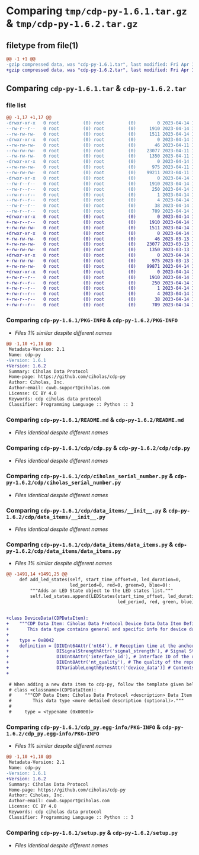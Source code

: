 # Comparing `tmp/cdp-py-1.6.1.tar.gz` & `tmp/cdp-py-1.6.2.tar.gz`

## filetype from file(1)

```diff
@@ -1 +1 @@
-gzip compressed data, was "cdp-py-1.6.1.tar", last modified: Fri Apr 14 14:59:11 2023, max compression
+gzip compressed data, was "cdp-py-1.6.2.tar", last modified: Fri Apr 14 16:02:52 2023, max compression
```

## Comparing `cdp-py-1.6.1.tar` & `cdp-py-1.6.2.tar`

### file list

```diff
@@ -1,17 +1,17 @@
-drwxr-xr-x   0 root         (0) root         (0)        0 2023-04-14 14:59:11.774792 cdp-py-1.6.1/
--rw-r--r--   0 root         (0) root         (0)     1910 2023-04-14 14:59:11.774792 cdp-py-1.6.1/PKG-INFO
--rw-rw-rw-   0 root         (0) root         (0)     1511 2023-04-14 14:59:10.000000 cdp-py-1.6.1/README.md
-drwxr-xr-x   0 root         (0) root         (0)        0 2023-04-14 14:59:11.738791 cdp-py-1.6.1/cdp/
--rw-rw-rw-   0 root         (0) root         (0)       46 2023-04-11 17:33:12.000000 cdp-py-1.6.1/cdp/__init__.py
--rw-rw-rw-   0 root         (0) root         (0)    23077 2023-04-11 17:33:12.000000 cdp-py-1.6.1/cdp/cdp.py
--rw-rw-rw-   0 root         (0) root         (0)     1350 2023-04-11 17:33:12.000000 cdp-py-1.6.1/cdp/ciholas_serial_number.py
-drwxr-xr-x   0 root         (0) root         (0)        0 2023-04-14 14:59:11.750791 cdp-py-1.6.1/cdp/data_items/
--rw-rw-rw-   0 root         (0) root         (0)      975 2023-04-11 17:33:12.000000 cdp-py-1.6.1/cdp/data_items/__init__.py
--rw-rw-rw-   0 root         (0) root         (0)    99211 2023-04-11 17:33:12.000000 cdp-py-1.6.1/cdp/data_items/data_items.py
-drwxr-xr-x   0 root         (0) root         (0)        0 2023-04-14 14:59:11.774792 cdp-py-1.6.1/cdp_py.egg-info/
--rw-r--r--   0 root         (0) root         (0)     1910 2023-04-14 14:59:11.000000 cdp-py-1.6.1/cdp_py.egg-info/PKG-INFO
--rw-r--r--   0 root         (0) root         (0)      250 2023-04-14 14:59:11.000000 cdp-py-1.6.1/cdp_py.egg-info/SOURCES.txt
--rw-r--r--   0 root         (0) root         (0)        1 2023-04-14 14:59:11.000000 cdp-py-1.6.1/cdp_py.egg-info/dependency_links.txt
--rw-r--r--   0 root         (0) root         (0)        4 2023-04-14 14:59:11.000000 cdp-py-1.6.1/cdp_py.egg-info/top_level.txt
--rw-r--r--   0 root         (0) root         (0)       38 2023-04-14 14:59:11.774792 cdp-py-1.6.1/setup.cfg
--rw-r--r--   0 root         (0) root         (0)      709 2023-04-14 14:59:10.000000 cdp-py-1.6.1/setup.py
+drwxr-xr-x   0 root         (0) root         (0)        0 2023-04-14 16:02:52.112553 cdp-py-1.6.2/
+-rw-r--r--   0 root         (0) root         (0)     1910 2023-04-14 16:02:52.112553 cdp-py-1.6.2/PKG-INFO
+-rw-rw-rw-   0 root         (0) root         (0)     1511 2023-04-14 16:02:51.000000 cdp-py-1.6.2/README.md
+drwxr-xr-x   0 root         (0) root         (0)        0 2023-04-14 16:02:52.108553 cdp-py-1.6.2/cdp/
+-rw-rw-rw-   0 root         (0) root         (0)       46 2023-03-13 13:38:02.000000 cdp-py-1.6.2/cdp/__init__.py
+-rw-rw-rw-   0 root         (0) root         (0)    23077 2023-03-13 13:38:02.000000 cdp-py-1.6.2/cdp/cdp.py
+-rw-rw-rw-   0 root         (0) root         (0)     1350 2023-03-13 13:38:02.000000 cdp-py-1.6.2/cdp/ciholas_serial_number.py
+drwxr-xr-x   0 root         (0) root         (0)        0 2023-04-14 16:02:52.108553 cdp-py-1.6.2/cdp/data_items/
+-rw-rw-rw-   0 root         (0) root         (0)      975 2023-03-13 13:38:02.000000 cdp-py-1.6.2/cdp/data_items/__init__.py
+-rw-rw-rw-   0 root         (0) root         (0)    99871 2023-04-14 16:02:31.000000 cdp-py-1.6.2/cdp/data_items/data_items.py
+drwxr-xr-x   0 root         (0) root         (0)        0 2023-04-14 16:02:52.108553 cdp-py-1.6.2/cdp_py.egg-info/
+-rw-r--r--   0 root         (0) root         (0)     1910 2023-04-14 16:02:52.000000 cdp-py-1.6.2/cdp_py.egg-info/PKG-INFO
+-rw-r--r--   0 root         (0) root         (0)      250 2023-04-14 16:02:52.000000 cdp-py-1.6.2/cdp_py.egg-info/SOURCES.txt
+-rw-r--r--   0 root         (0) root         (0)        1 2023-04-14 16:02:52.000000 cdp-py-1.6.2/cdp_py.egg-info/dependency_links.txt
+-rw-r--r--   0 root         (0) root         (0)        4 2023-04-14 16:02:52.000000 cdp-py-1.6.2/cdp_py.egg-info/top_level.txt
+-rw-r--r--   0 root         (0) root         (0)       38 2023-04-14 16:02:52.112553 cdp-py-1.6.2/setup.cfg
+-rw-r--r--   0 root         (0) root         (0)      709 2023-04-14 16:02:51.000000 cdp-py-1.6.2/setup.py
```

### Comparing `cdp-py-1.6.1/PKG-INFO` & `cdp-py-1.6.2/PKG-INFO`

 * *Files 1% similar despite different names*

```diff
@@ -1,10 +1,10 @@
 Metadata-Version: 2.1
 Name: cdp-py
-Version: 1.6.1
+Version: 1.6.2
 Summary: Ciholas Data Protocol
 Home-page: https://github.com/ciholas/cdp-py
 Author: Ciholas, Inc.
 Author-email: cuwb.support@ciholas.com
 License: CC BY 4.0
 Keywords: cdp ciholas data protocol
 Classifier: Programming Language :: Python :: 3
```

### Comparing `cdp-py-1.6.1/README.md` & `cdp-py-1.6.2/README.md`

 * *Files identical despite different names*

### Comparing `cdp-py-1.6.1/cdp/cdp.py` & `cdp-py-1.6.2/cdp/cdp.py`

 * *Files identical despite different names*

### Comparing `cdp-py-1.6.1/cdp/ciholas_serial_number.py` & `cdp-py-1.6.2/cdp/ciholas_serial_number.py`

 * *Files identical despite different names*

### Comparing `cdp-py-1.6.1/cdp/data_items/__init__.py` & `cdp-py-1.6.2/cdp/data_items/__init__.py`

 * *Files identical despite different names*

### Comparing `cdp-py-1.6.1/cdp/data_items/data_items.py` & `cdp-py-1.6.2/cdp/data_items/data_items.py`

 * *Files 1% similar despite different names*

```diff
@@ -1491,14 +1491,25 @@
     def add_led_states(self, start_time_offset=0, led_duration=0,
                        led_period=0, red=0, green=0, blue=0):
         """Adds an LED State object to the LED states list."""
         self.led_states.append(LEDStates(start_time_offset, led_duration,
                                          led_period, red, green, blue))
 
 
+class DeviceData(CDPDataItem):
+    """CDP Data Item: Ciholas Data Protocol Device Data Data Item Definition. Protected.
+       This data type contains general and specific info for device data types."""
+
+    type = 0x8042
+    definition = [DIUInt64Attr('nt64'), # Reception time at the anchor.
+                  DISignalStrengthAttr('signal_strength'), # Signal Strength of the reception.
+                  DIUInt8Attr('interface_id'), # Interface ID of the receiver.
+                  DIUInt8Attr('nt_quality'), # The quality of the reported Network Time.
+                  DIVariableLengthBytesAttr('device_data')] # Contents of the Device Data UWB packet.
+
 
 # When adding a new data item to cdp-py, follow the template given below.
 # class <classname>(CDPDataItem):
 #     """CDP Data Item: Ciholas Data Protocol <description> Data Item Definition. <version description (current in v3.3, deprecated, protected, etc.)>.
 #        This data type <more detailed description (optional)>."""
 #
 #     type = <typename (0x0000)>
```

### Comparing `cdp-py-1.6.1/cdp_py.egg-info/PKG-INFO` & `cdp-py-1.6.2/cdp_py.egg-info/PKG-INFO`

 * *Files 1% similar despite different names*

```diff
@@ -1,10 +1,10 @@
 Metadata-Version: 2.1
 Name: cdp-py
-Version: 1.6.1
+Version: 1.6.2
 Summary: Ciholas Data Protocol
 Home-page: https://github.com/ciholas/cdp-py
 Author: Ciholas, Inc.
 Author-email: cuwb.support@ciholas.com
 License: CC BY 4.0
 Keywords: cdp ciholas data protocol
 Classifier: Programming Language :: Python :: 3
```

### Comparing `cdp-py-1.6.1/setup.py` & `cdp-py-1.6.2/setup.py`

 * *Files identical despite different names*

